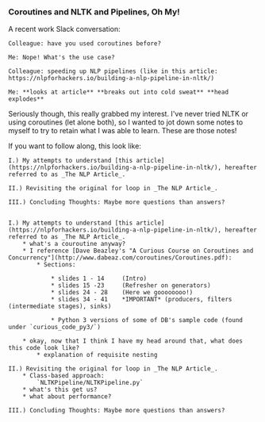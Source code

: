### Coroutines and NLTK and Pipelines, Oh My! ###

A recent work Slack conversation:


    Colleague: have you used coroutines before?

    Me: Nope! What's the use case?

    Colleague: speeding up NLP pipelines (like in this article: https://nlpforhackers.io/building-a-nlp-pipeline-in-nltk/)

    Me: **looks at article** **breaks out into cold sweat** **head explodes**


Seriously though, this really grabbed my interest. I've never tried NLTK or using coroutines (let alone both), so I wanted to jot down some notes to myself to try to retain what I was able to learn. These are those notes! 


If you want to follow along, this look like:

    I.) My attempts to understand [this article](https://nlpforhackers.io/building-a-nlp-pipeline-in-nltk/), hereafter referred to as _The NLP Article_.

    II.) Revisiting the original for loop in _The NLP Article_.

    III.) Concluding Thoughts: Maybe more questions than answers?
    
 
    I.) My attempts to understand [this article](https://nlpforhackers.io/building-a-nlp-pipeline-in-nltk/), hereafter referred to as _The NLP Article_.
        * what's a couroutine anyway?
        * I reference [Dave Beazley's "A Curious Course on Coroutines and Concurrency"](http://www.dabeaz.com/coroutines/Coroutines.pdf):
            * Sections:

                * slides 1 - 14     (Intro)
                * slides 15 -23     (Refresher on generators)
                * slides 24 - 28    (Here we goooooooo!)
                * slides 34 - 41    *IMPORTANT* (producers, filters (intermediate stages), sinks)

                * Python 3 versions of some of DB's sample code (found under `curious_code_py3/`)

        * okay, now that I think I have my head around that, what does this code look like?
            * explanation of requisite nesting

    II.) Revisiting the original for loop in _The NLP Article_.
        * Class-based approach:
            `NLTKPipeline/NLTKPipeline.py`
        * what's this get us?
        * what about performance?

    III.) Concluding Thoughts: Maybe more questions than answers?
